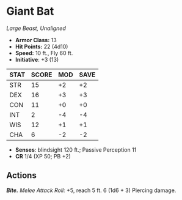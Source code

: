 # Giant Bat

*Large Beast, Unaligned*

- **Armor Class:** 13
- **Hit Points:** 22 (4d10)
- **Speed:** 10 ft., Fly 60 ft.
- **Initiative**: +3 (13)

|STAT|SCORE|MOD|SAVE|
| --- | --- | --- | ---- |
| STR | 15 | +2 | +2 |
| DEX | 16 | +3 | +3 |
| CON | 11 | +0 | +0 |
| INT | 2 | -4 | -4 |
| WIS | 12 | +1 | +1 |
| CHA | 6 | -2 | -2 |

- **Senses**: blindsight 120 ft.; Passive Perception 11
- **CR** 1/4 (XP 50; PB +2)

## Actions

***Bite.*** *Melee Attack Roll:* +5, reach 5 ft. 6 (1d6 + 3) Piercing damage.

